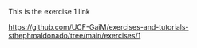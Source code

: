 
This is the exercise 1 link

https://github.com/UCF-GaiM/exercises-and-tutorials-sthephmaldonado/tree/main/exercises/1
